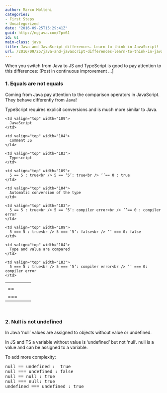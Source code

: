 ```yaml
---
author: Marco Molteni
categories:
- First Steps
- Uncategorized
date: "2016-09-25T15:29:41Z"
guid: http://ngjava.com/?p=61
id: 61
main-class: java
title: Java and JavaScript differences. Learn to think in JavaScript!
url: /2016/09/25/java-and-javascript-differences-learn-to-think-in-javascript/
---
```

When you switch from Java to JS and TypeScript is good to pay attention to this differences: [Post in continuous improvement …] 

### 1. Equals are not equals

Coming from Java pay attention to the comparison operators in JavaScript. They behave differently from Java!
  
TypeScript requires explicit conversions and is much more similar to Java.

<table border="0" width="465" cellspacing="0" cellpadding="2">
  <tr>
    <td valign="top" width="67">
    </td>
    
    <td valign="top" width="109">
      JavaScript
    </td>
    
    <td valign="top" width="104">
      Comment JS
    </td>
    
    <td valign="top" width="183">
      Typescript
    </td>
  </tr>
  
  <tr>
    <td valign="top" width="67">
      ==
    </td>
    
    <td valign="top" width="109">
      5 == 5 : true<br /> 5 == ‘5’: true<br /> ’’== 0 : true
    </td>
    
    <td valign="top" width="104">
      Automatic conversion of the type
    </td>
    
    <td valign="top" width="183">
      5 == 5 : true<br /> 5 == ‘5’: compiler error<br /> ’’== 0 : compiler error
    </td>
  </tr>
  
  <tr>
    <td valign="top" width="67">
      ===
    </td>
    
    <td valign="top" width="109">
      5 === 5 : true<br /> 5 === ‘5’: false<br /> ’’ === 0: false
    </td>
    
    <td valign="top" width="104">
      Type and value are compared
    </td>
    
    <td valign="top" width="183">
      5 === 5 : true<br /> 5 === ‘5’: compiler error<br /> ’’ === 0: compiler error
    </td>
  </tr>
</table>

&nbsp;

### 2. Null is not undefined

In Java ‘null’ values are assigned to objects without value or undefined.
  
In JS and TS a variable without value is ‘undefined’ but not ‘null’. null is a value and can be assigned to a variable.
  
To add more complexity:

<pre class="brush: jscript; title: ; notranslate" title="">null == undefined :  true
null === undefined : false
null == null : true
null === null: true
undefined === undefined : true
</pre>